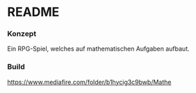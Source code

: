 # README #

### Konzept ###

Ein RPG-Spiel, welches auf mathematischen Aufgaben aufbaut.

### Build ###

https://www.mediafire.com/folder/b1hycig3c9bwb/Mathe